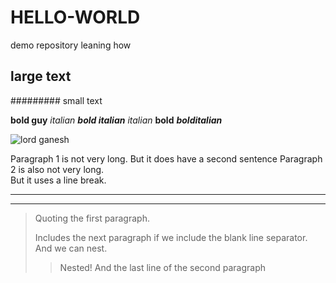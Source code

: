 # HELLO-WORLD
demo repository leaning how
## large text
######### small text

**bold guy**
*italian*
***bold italian***
_italian_
__bold__
___bolditalian___

![lord ganesh](C:\Users\S545510\Documents\GitHub\HELLO-WORLD\lordganesh.jpg)

Paragraph 1 is not very long.
But it does have a second sentence
Paragraph 2 is also not very long.<br>
But it uses a line break.

***

---
> Quoting the first paragraph.
>
>Includes the next paragraph if we include
the blank line separator.
And we can nest.
>> Nested!
And the last line of the second paragraph 
